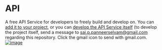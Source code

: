 # API
A free API Service for developers to freely build and develop on. You can [add it to your project](https://github.com/SaiPanneerselvam/API/tree/main/Add), or you can [develop the API Service itself](mailto:sai.p.panneerselvam@gmail.com) (to develop the project itself, send a message to sai.p.panneerselvam@gmail.com regarding this repository. Click the gmail icon to send with gmail.com.
[![image](https://user-images.githubusercontent.com/89541946/156431327-1a914ce2-fd06-402c-9c02-9baf90907f97.png)](https://mail.google.com/mail/u/0/?fs=1&tf=cm&to&su=SU+-+Contribute&body=I%20would%20like%20to%20be%20a%20contributor%20to%20SaiPanneerselvam/API.)
